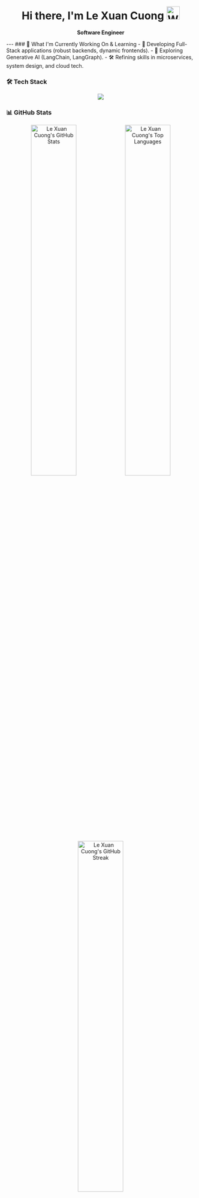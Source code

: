 <h1 align="center">Hi there, I'm Le Xuan Cuong <img src="https://media.giphy.com/media/hvRJCLFzcasrR4ia7z/giphy.gif" width="35px" alt="Waving hand"></h1>

<p align="center">
  <strong>Software Engineer</strong>
</p>
---
### 🚀 What I'm Currently Working On & Learning
- 🔭 Developing Full-Stack applications (robust backends, dynamic frontends).
- 🌱 Exploring Generative AI (LangChain, LangGraph).
- 🛠️ Refining skills in microservices, system design, and cloud tech.

### 🛠️ Tech Stack
<p align="center">
  <a href="https://skillicons.dev">
    <img src="https://skillicons.dev/icons?i=cs,dotnet,go,js,ts,python,java,react,angular,express,fastapi,nextjs,nodejs,mysql,postgres,redis,docker,rabbitmq,cpp,html,css&perline=14" />
  </a>
</p>

### 📊 GitHub Stats

<p align="center">
  <img src="https://github-readme-stats.vercel.app/api?username=cuonglexuan203&show_icons=true&theme=tokyonight&include_all_commits=true&count_private=true&hide_border=true" alt="Le Xuan Cuong's GitHub Stats" width="49%"/>
  <img src="https://github-readme-stats.vercel.app/api/top-langs/?username=cuonglexuan203&layout=compact&theme=tokyonight&hide_border=true&langs_count=8" alt="Le Xuan Cuong's Top Languages" width="49%"/>
  <br>
  <img src="https://github-readme-streak-stats.herokuapp.com/?user=cuonglexuan203&theme=tokyonight&hide_border=true" alt="Le Xuan Cuong's GitHub Streak" width="49%"/>
</p>

### 📫 How to Reach Me

<p align="center">
  <a href="https://github.com/cuonglexuan203" target="_blank">
    <img src="https://img.shields.io/badge/GitHub-181717?style=for-the-badge&logo=github&logoColor=white" alt="GitHub"/>
  </a>&nbsp;
  <a href="https://linkedin.com/in/cuongle203" target="_blank">
    <img src="https://img.shields.io/badge/LinkedIn-0A66C2?style=for-the-badge&logo=linkedin&logoColor=white" alt="LinkedIn"/>
  </a>&nbsp;
  <a href="mailto:cuonglexuan203@gmail.com" target="_blank">
    <img src="https://img.shields.io/badge/Gmail-D14836?style=for-the-badge&logo=gmail&logoColor=white" alt="Gmail"/>
  </a>
</p>